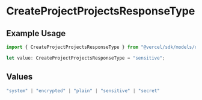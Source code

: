 # CreateProjectProjectsResponseType

## Example Usage

```typescript
import { CreateProjectProjectsResponseType } from "@vercel/sdk/models/operations/createproject.js";

let value: CreateProjectProjectsResponseType = "sensitive";
```

## Values

```typescript
"system" | "encrypted" | "plain" | "sensitive" | "secret"
```